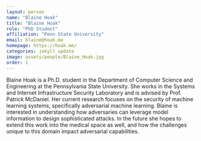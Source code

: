 ```yaml
---
layout: person
name: "Blaine Hoak"
title: "Blaine Hoak"
role: "PhD Student"
affiliation: "Penn State University"
email: blaine@hoak.me
homepage: https://hoak.me/
categories: jekyll update
image: assets/people/Blaine_Hoak.jpg
order: 1
---
```

Blaine Hoak is a Ph.D. student in the Department of Computer Science and Engineering at the Pennsylvania State University. She works in the Systems and Internet Infrastructure Security Laboratory and is advised by Prof. Patrick McDaniel. Her current research focuses on the security of machine learning systems, specifically adversarial machine learning. Blaine is interested in understanding how adversaries can leverage model information to design sophisticated attacks. In the future she hopes to extend this work into the medical space as well, and how the challenges unique to this domain impact adversarial capabilities.
